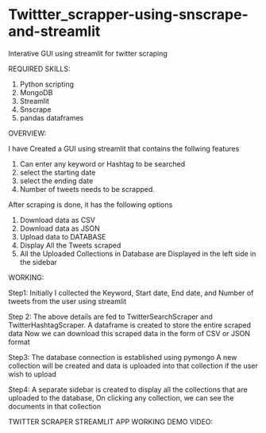 # Twittter_scrapper-using-snscrape-and-streamlit

Interative GUI using streamlit for twitter scraping 

REQUIRED SKILLS:
1.	Python scripting
2.	MongoDB
3.	Streamlit
4.	Snscrape
5.	pandas dataframes

OVERVIEW:

I have Created a GUI using streamlit that contains the follwing  features
1. Can enter any keyword or Hashtag to be searched 
2. select the starting date 
3. select the ending date  
4. Number of tweets needs to be scrapped.

After scraping is done, it has the following options

1.	Download data as CSV
2.	Download data as JSON
3.	Upload data to DATABASE
4.	Display All the Tweets scraped
5.	All the Uploaded Collections in Database are Displayed in the left side in the sidebar

WORKING:

Step1:
Initially I collected the Keyword, Start date, End date, and Number of tweets from the user using streamlit

Step 2:
The above details are fed to TwitterSearchScraper and TwitterHashtagScraper.
A dataframe is created to store the entire scraped data
Now we can download this scraped data in the form of CSV or JSON format 

Step3:
The database connection is established using pymongo
A new collection will be created and data is uploaded into that collection  if the user wish to upload 

Step4:
A separate sidebar is created to display all the collections that are uploaded to the database, On clicking any collection, we can see the documents in that collection


TWITTER SCRAPER STREAMLIT APP WORKING DEMO VIDEO:



